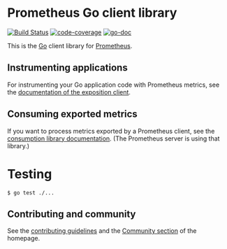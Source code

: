 # Prometheus Go client library

[![Build Status](https://travis-ci.org/prometheus/client_golang.svg?branch=master)](https://travis-ci.org/prometheus/client_golang) [![code-coverage](http://gocover.io/_badge/github.com/prometheus/client_golang/prometheus)](http://gocover.io/github.com/prometheus/client_golang/prometheus) [![go-doc](https://godoc.org/github.com/prometheus/client_golang/prometheus?status.svg)](https://godoc.org/github.com/prometheus/client_golang/prometheus)

This is the [Go](http://golang.org) client library for
[Prometheus](http://prometheus.io).

## Instrumenting applications

For instrumenting your Go application code with Prometheus metrics, see the
[documentation of the exposition client](https://godoc.org/github.com/prometheus/client_golang/prometheus).

## Consuming exported metrics

If you want to process metrics exported by a Prometheus client, see the
[consumption library documentation](https://godoc.org/github.com/prometheus/common/extraction).
(The Prometheus server is using that library.)

# Testing

    $ go test ./...

## Contributing and community

See the [contributing guidelines](CONTRIBUTING.md) and the
[Community section](http://prometheus.io/community/) of the homepage.
